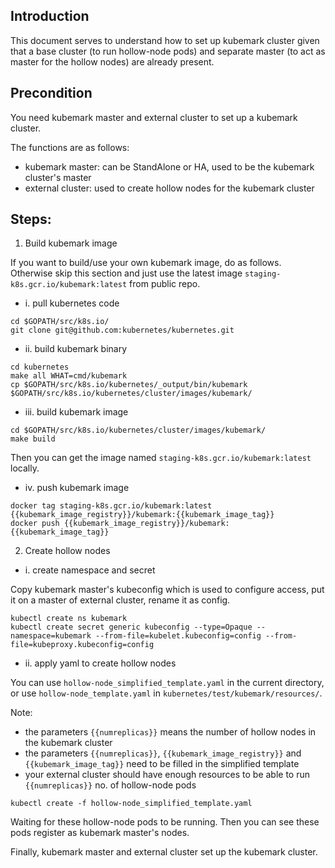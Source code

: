 ## Introduction
This document serves to understand how to set up kubemark cluster given that a base cluster (to run hollow-node pods) and separate master (to act as master for the hollow nodes) are already present.

## Precondition
You need kubemark master and external cluster to set up a kubemark cluster.

The functions are as follows:

- kubemark master: can be StandAlone or HA, used to be the kubemark cluster's master
- external cluster: used to create hollow nodes for the kubemark cluster

## Steps:
1. Build kubemark image

If you want to build/use your own kubemark image, do as follows. Otherwise skip this section and just use the latest image `staging-k8s.gcr.io/kubemark:latest` from public repo.

- i. pull kubernetes code

```
cd $GOPATH/src/k8s.io/
git clone git@github.com:kubernetes/kubernetes.git
```

- ii. build kubemark binary 

```
cd kubernetes
make all WHAT=cmd/kubemark
cp $GOPATH/src/k8s.io/kubernetes/_output/bin/kubemark $GOPATH/src/k8s.io/kubernetes/cluster/images/kubemark/
```

- iii. build kubemark image

```
cd $GOPATH/src/k8s.io/kubernetes/cluster/images/kubemark/
make build
```

Then you can get the image named `staging-k8s.gcr.io/kubemark:latest` locally.

- iv. push kubemark image

```
docker tag staging-k8s.gcr.io/kubemark:latest {{kubemark_image_registry}}/kubemark:{{kubemark_image_tag}}
docker push {{kubemark_image_registry}}/kubemark:{{kubemark_image_tag}}
```

2. Create hollow nodes

- i. create namespace and secret

Copy kubemark master's kubeconfig which is used to configure access, put it on a master of external cluster, rename it as config.

```
kubectl create ns kubemark
kubectl create secret generic kubeconfig --type=Opaque --namespace=kubemark --from-file=kubelet.kubeconfig=config --from-file=kubeproxy.kubeconfig=config
```

- ii. apply yaml to create hollow nodes

You can use `hollow-node_simplified_template.yaml` in the current directory, or use `hollow-node_template.yaml` in `kubernetes/test/kubemark/resources/`.

Note: 

- the parameters `{{numreplicas}}` means the number of hollow nodes in the kubemark cluster
- the parameters `{{numreplicas}}`, `{{kubemark_image_registry}}` and `{{kubemark_image_tag}}` need to be filled in the simplified template
- your external cluster should have enough resources to be able to run `{{numreplicas}}` no. of hollow-node pods

```
kubectl create -f hollow-node_simplified_template.yaml
```

Waiting for these hollow-node pods to be running. Then you can see these pods register as kubemark master's nodes.

Finally, kubemark master and external cluster set up the kubemark cluster.
